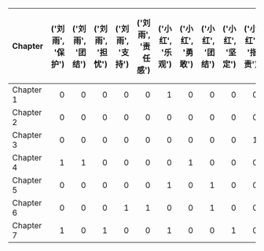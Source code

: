 | Chapter   |   ('刘雨', '保护') |   ('刘雨', '团结') |   ('刘雨', '担忧') |   ('刘雨', '支持') |   ('刘雨', '责任感') |   ('小红', '乐观') |   ('小红', '勇敢') |   ('小红', '团结') |   ('小红', '坚定') |   ('小红', '指责') |   ('小红', '积极') |   ('小红', '鼓励') |   ('小红', '鼓舞') |   ('小雪', '专注') |   ('小雪', '乐观') |   ('小雪', '信心') |   ('小雪', '冷静') |   ('小雪', '分析') |   ('小雪', '合作') |   ('小雪', '探索') |   ('小雪', '支持') |   ('小雪', '积极') |   ('小雪', '谨慎') |   ('张教授', '冷静') |   ('张教授', '分析') |   ('张教授', '指导') |   ('张教授', '支持') |   ('张教授', '权威') |   ('张教授', '谨慎') |   ('李明', '专注') |   ('李明', '决心') |   ('李明', '冷静') |   ('李明', '坚定') |   ('李明', '好奇') |   ('李明', '探索') |   ('李明', '无畏') |   ('李明', '积极') |   ('李明', '领导') |   ('王强', '不耐烦') |   ('王强', '乐观') |   ('王强', '保护') |   ('王强', '兴奋') |   ('王强', '勇敢') |   ('王强', '反驳') |   ('王强', '坚定') |   ('王强', '支持') |   ('王强', '积极') |   ('王强', '自信') |   ('王强', '轻松') |   ('白影', '不安') |   ('白影', '反派') |   ('白影', '威胁') |   ('白影', '绝望') |   ('白影', '警告') |   ('神秘老人', '怀疑') |   ('神秘老人', '挑战') |   ('神秘老人', '神秘') |   ('神秘老人', '警告') |   ('老李', '急迫') |   ('老李', '紧张') |   ('陈灵', '渴望力量') |   ('陈灵', '野心') |
|:----------|---------------:|---------------:|---------------:|---------------:|----------------:|---------------:|---------------:|---------------:|---------------:|---------------:|---------------:|---------------:|---------------:|---------------:|---------------:|---------------:|---------------:|---------------:|---------------:|---------------:|---------------:|---------------:|---------------:|----------------:|----------------:|----------------:|----------------:|----------------:|----------------:|---------------:|---------------:|---------------:|---------------:|---------------:|---------------:|---------------:|---------------:|---------------:|----------------:|---------------:|---------------:|---------------:|---------------:|---------------:|---------------:|---------------:|---------------:|---------------:|---------------:|---------------:|---------------:|---------------:|---------------:|---------------:|-----------------:|-----------------:|-----------------:|-----------------:|---------------:|---------------:|-----------------:|---------------:|
| Chapter 1 |              0 |              0 |              0 |              0 |               0 |              1 |              0 |              0 |              0 |              0 |              0 |              0 |              1 |              0 |              0 |              0 |              0 |              0 |              0 |              0 |              1 |              1 |              0 |               1 |               0 |               0 |               0 |               1 |               0 |              0 |              0 |              0 |              0 |              1 |              1 |              0 |              0 |              0 |               0 |              0 |              0 |              0 |              0 |              0 |              1 |              0 |              0 |              1 |              0 |              0 |              0 |              1 |              1 |              0 |                1 |                1 |                0 |                0 |              0 |              0 |                1 |              1 |
| Chapter 2 |              0 |              0 |              0 |              0 |               0 |              0 |              0 |              0 |              0 |              0 |              0 |              0 |              0 |              1 |              0 |              0 |              0 |              0 |              1 |              0 |              0 |              0 |              0 |               0 |               0 |               1 |               0 |               0 |               1 |              0 |              0 |              1 |              0 |              0 |              0 |              0 |              0 |              1 |               0 |              0 |              0 |              0 |              0 |              0 |              0 |              0 |              1 |              1 |              0 |              0 |              0 |              0 |              0 |              0 |                0 |                0 |                0 |                0 |              0 |              0 |                0 |              0 |
| Chapter 3 |              0 |              0 |              0 |              0 |               0 |              0 |              0 |              0 |              0 |              1 |              0 |              0 |              0 |              0 |              1 |              0 |              0 |              0 |              0 |              0 |              0 |              0 |              0 |               0 |               0 |               0 |               0 |               0 |               1 |              0 |              0 |              0 |              0 |              1 |              0 |              0 |              0 |              0 |               1 |              0 |              0 |              0 |              0 |              0 |              0 |              0 |              0 |              0 |              0 |              0 |              0 |              0 |              1 |              0 |                0 |                0 |                0 |                1 |              0 |              0 |                0 |              1 |
| Chapter 4 |              1 |              1 |              0 |              0 |               0 |              0 |              1 |              0 |              0 |              0 |              0 |              1 |              0 |              0 |              1 |              0 |              0 |              0 |              0 |              1 |              0 |              0 |              0 |               0 |               0 |               0 |               1 |               0 |               0 |              0 |              0 |              0 |              1 |              0 |              0 |              0 |              1 |              0 |               0 |              1 |              0 |              0 |              0 |              1 |              0 |              0 |              0 |              0 |              0 |              0 |              1 |              1 |              0 |              0 |                1 |                0 |                0 |                1 |              0 |              0 |                0 |              0 |
| Chapter 5 |              0 |              0 |              0 |              0 |               0 |              1 |              0 |              1 |              0 |              0 |              0 |              0 |              0 |              0 |              0 |              1 |              1 |              0 |              0 |              0 |              0 |              0 |              0 |               0 |               0 |               0 |               0 |               0 |               1 |              0 |              1 |              0 |              0 |              0 |              0 |              0 |              0 |              0 |               0 |              0 |              0 |              1 |              0 |              0 |              0 |              1 |              0 |              0 |              0 |              0 |              1 |              1 |              0 |              0 |                0 |                0 |                0 |                1 |              0 |              0 |                0 |              0 |
| Chapter 6 |              0 |              0 |              0 |              1 |               1 |              0 |              0 |              1 |              0 |              0 |              1 |              0 |              0 |              0 |              1 |              0 |              0 |              0 |              0 |              0 |              1 |              0 |              0 |               0 |               0 |               1 |               0 |               0 |               1 |              0 |              0 |              0 |              1 |              0 |              0 |              1 |              0 |              0 |               0 |              0 |              1 |              0 |              1 |              0 |              0 |              0 |              0 |              0 |              0 |              1 |              0 |              0 |              0 |              1 |                0 |                1 |                1 |                0 |              0 |              0 |                0 |              0 |
| Chapter 7 |              1 |              0 |              1 |              0 |               0 |              1 |              0 |              0 |              1 |              0 |              0 |              0 |              0 |              0 |              0 |              0 |              0 |              1 |              0 |              0 |              0 |              0 |              1 |               0 |               1 |               0 |               0 |               0 |               1 |              1 |              0 |              1 |              0 |              0 |              0 |              0 |              0 |              0 |               0 |              0 |              0 |              0 |              0 |              0 |              0 |              0 |              0 |              1 |              1 |              0 |              0 |              0 |              0 |              0 |                0 |                0 |                0 |                0 |              1 |              1 |                0 |              0 |